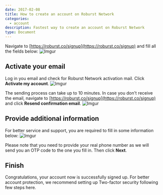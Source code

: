 ```yaml
---
date: 2017-02-08
title: How to create an account on Roburst Network
categories:
  - account
description: Fastest way to create an account on Roburst Network
type: Document
---
```

Navigate to [https://roburst.co/signup](https://roburst.co/signup) and fill all the fields below:
![Imgur](https://i.imgur.com/4yFhAQP.png) 
## Activate your email
Log in you email and check for Roburst Network activation mail. Click **Activate my account**.
![Imgur](https://i.imgur.com/jgBMkca.png)

The sending process can take up to 10 minutes. In case you don't receive the email, navigate to [https://roburst.co/signup](https://roburst.co/signup) and click **Resend confirmation email**.
![Imgur](https://i.imgur.com/F3iHfoU.png)

## Provide additional information
For better service and support, you are required to fill in some information below:
![Imgur](https://i.imgur.com/wNDUIlc.png)

Please note that you need to provide your real phone number as we will send you an OTP code to the one you fill in. Then click **Next**.

## Finish
Congratulations, your account now is successfully signed up. For better account protection, we recommend setting up Two-factor security following few steps here.
